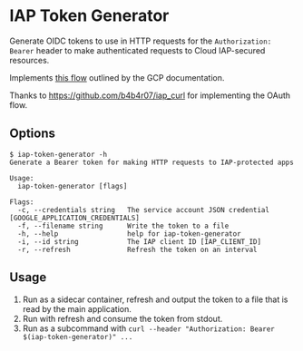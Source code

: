 # IAP Token Generator

Generate OIDC tokens to use in HTTP requests for the `Authorization: Bearer` header to make authenticated requests to Cloud IAP-secured resources. 

Implements [this flow](https://cloud.google.com/iap/docs/authentication-howto#authenticating_from_a_service_account) outlined by the GCP documentation.

Thanks to https://github.com/b4b4r07/iap_curl for implementing the OAuth flow.

## Options

```
$ iap-token-generator -h
Generate a Bearer token for making HTTP requests to IAP-protected apps

Usage:
  iap-token-generator [flags]

Flags:
  -c, --credentials string   The service account JSON credential [GOOGLE_APPLICATION_CREDENTIALS]
  -f, --filename string      Write the token to a file
  -h, --help                 help for iap-token-generator
  -i, --id string            The IAP client ID [IAP_CLIENT_ID]
  -r, --refresh              Refresh the token on an interval
```

## Usage

1. Run as a sidecar container, refresh and output the token to a file that is read by the main application.  
1. Run with refresh and consume the token from stdout.
1. Run as a subcommand with `curl --header "Authorization: Bearer $(iap-token-generator)" ...`
